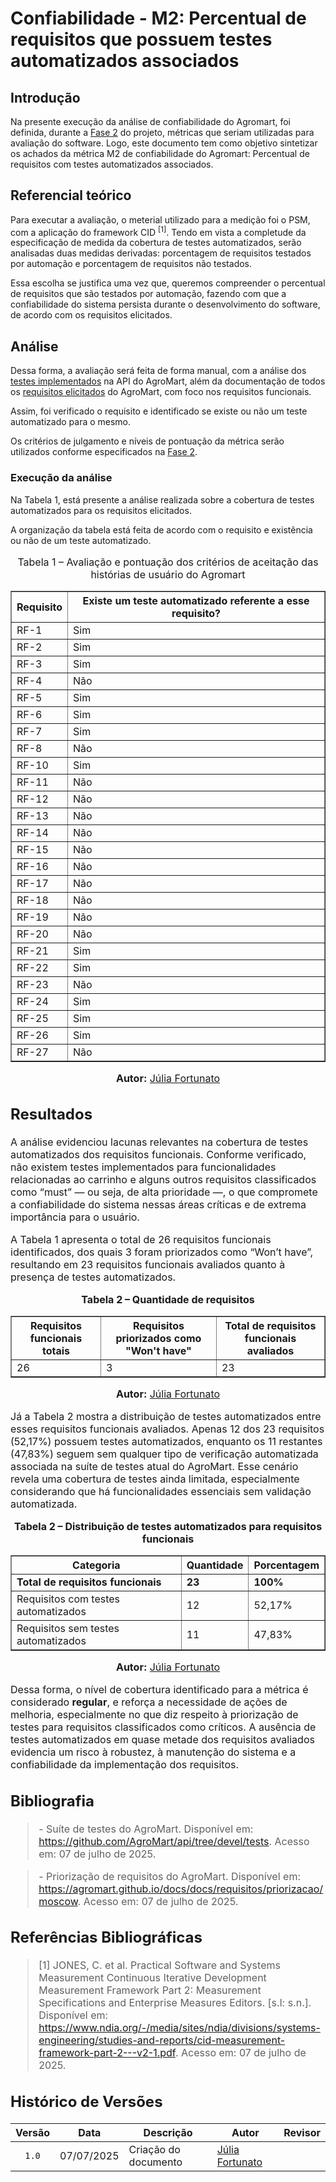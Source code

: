 # Confiabilidade - M2: Percentual de requisitos que possuem testes automatizados associados

## Introdução

Na presente execução da análise de confiabilidade do Agromart, foi definida, durante a [Fase 2](../../gqm/gqm.md#seleção-das-métricas) do projeto, métricas que seriam utilizadas para avaliação do software. Logo, este documento tem como objetivo sintetizar os achados da métrica M2 de confiabilidade do Agromart: Percentual de requisitos com testes automatizados associados.


## Referencial teórico 

Para executar a avaliação, o meterial utilizado para a medição foi o PSM, com a aplicação do framework CID <sup>[1]</sup>. Tendo em vista a completude da especificação de medida da cobertura de testes automatizados, serão analisadas duas medidas derivadas: porcentagem de requisitos testados por automação e porcentagem de requisitos não testados.

Essa escolha se justifica uma vez que, queremos compreender o percentual de requisitos que são testados por automação, fazendo com que a confiabilidade do sistema persista durante o desenvolvimento do software, de acordo com os requisitos elicitados.


## Análise 

Dessa forma, a avaliação será feita de forma manual, com a análise dos [testes implementados](https://github.com/AgroMart/api/tree/devel/tests) na API do AgroMart, além da documentação de todos os [requisitos elicitados](https://agromart.github.io/docs/docs/requisitos/priorizacao/moscow) do AgroMart, com foco nos requisitos funcionais.

Assim, foi verificado o requisito e identificado se existe ou não um teste automatizado para o mesmo.

Os critérios de julgamento e níveis de pontuação da métrica serão utilizados conforme especificados na [Fase 2](../../gqm/gqm.md#níveis-de-pontuação-das-métricas).

### Execução da análise
Na Tabela 1, está presente a análise realizada sobre a cobertura de testes automatizados para os requisitos elicitados. 

A organização da tabela está feita de acordo com o requisito e existência ou não de um teste automatizado.

<div style="text-align: center">
<font size="3"><p style="text-align: center">Tabela 1 – Avaliação e pontuação dos critérios de aceitação das histórias de usuário do Agromart</p></font>
<table border="1">
  <thead>
    <tr>
      <th>Requisito</th>
      <th>Existe um teste automatizado referente a esse requisito?</th>
    </tr>
  </thead>
  <tbody>
    <tr>
      <td>RF-1</td>
      <td>Sim</td>
    </tr>
    <tr>
      <td>RF-2</td>
      <td>Sim</td>
    </tr>
    <tr>
      <td>RF-3</td>
      <td>Sim</td>
    </tr>
    <tr>
      <td>RF-4</td> 
      <td>Não</td>
    </tr>
    <tr>
      <td>RF-5</td>
      <td>Sim</td>
    </tr>
    <tr>
      <td>RF-6</td>
      <td>Sim</td>
    </tr>
    <tr>
      <td>RF-7</td>
      <td>Sim</td>
    </tr>
    <tr>
      <td>RF-8</td> 
      <td>Não</td>
    </tr>
    <tr>
      <td>RF-10</td>
      <td>Sim</td>
    </tr>
    <tr>
      <td>RF-11</td>
      <td>Não</td>
    </tr>
    <tr>
      <td>RF-12</td>
      <td>Não</td>
    </tr>
    <tr>
      <td>RF-13</td>
      <td>Não</td>
    </tr>
    <tr>
      <td>RF-14</td>
      <td>Não</td>
    </tr>
    <tr>
      <td>RF-15</td>
      <td>Não</td>
    </tr>
    <tr>
      <td>RF-16</td>
      <td>Não</td>
    </tr>
    <tr>
      <td>RF-17</td>
      <td>Não</td>
    </tr>
    <tr>
      <td>RF-18</td>
      <td>Não</td>
    </tr>
    <tr>
      <td>RF-19</td>
      <td>Não</td>
    </tr>
    <tr>
      <td>RF-20</td>
      <td>Não</td>
    </tr>
    <tr>
      <td>RF-21</td>
      <td>Sim</td>
    </tr>
    <tr>
      <td>RF-22</td>
      <td>Sim</td>
    </tr>
    <tr>
      <td>RF-23</td>
      <td>Não</td>
    </tr>
    <tr>
      <td>RF-24</td>
      <td>Sim</td>
    </tr>
    <tr>
      <td>RF-25</td>
      <td>Sim</td>
    </tr>
    <tr>
      <td>RF-26</td>
      <td>Sim</td>
    </tr>
    <tr>
      <td>RF-27</td> 
      <td>Não</td>
    </tr>

  </tbody>
</table>
<font size="3"><p style="text-align: center"><b>Autor:</b> <a href="https://github.com/julia-fortunato">Júlia Fortunato</a>

</div>


## Resultados 

A análise evidenciou lacunas relevantes na cobertura de testes automatizados dos requisitos funcionais. Conforme verificado, não existem testes implementados para funcionalidades relacionadas ao carrinho e alguns outros requisitos classificados como “must” — ou seja, de alta prioridade —, o que compromete a confiabilidade do sistema nessas áreas críticas e de extrema importância para o usuário.

A Tabela 1 apresenta o total de 26 requisitos funcionais identificados, dos quais 3 foram priorizados como “Won’t have”, resultando em 23 requisitos funcionais avaliados quanto à presença de testes automatizados.


<div style="text-align: center">

  <font size="3">
    <p><b>Tabela 2 – Quantidade de requisitos</b></p>
  </font>

  <table border="1" style="margin: 0 auto;">
    <thead>
      <tr>
        <th>Requisitos funcionais totais</th>
        <th>Requisitos priorizados como "Won't have"</th>
        <th>Total de requisitos funcionais avaliados</th>
      </tr>
    </thead>
    <tbody>
      <tr>
        <td>26</td>
        <td>3</td>
        <td>23</td>
      </tr>
    </tbody>
  </table>

  <font size="3">
    <p><b>Autor:</b> <a href="https://github.com/julia-fortunato" target="_blank">Júlia Fortunato</a></p>
  </font>

</div>


Já a Tabela 2 mostra a distribuição de testes automatizados entre esses requisitos funcionais avaliados. Apenas 12 dos 23 requisitos (52,17%) possuem testes automatizados, enquanto os 11 restantes (47,83%) seguem sem qualquer tipo de verificação automatizada associada na suíte de testes atual do AgroMart. Esse cenário revela uma cobertura de testes ainda limitada, especialmente considerando que há funcionalidades essenciais sem validação automatizada.

<div style="text-align: center">

  <font size="3">
  <p><b>Tabela 2 – Distribuição de testes automatizados para requisitos funcionais</b></p>
</font>

<table border="1" cellpadding="6" cellspacing="0">
  <thead>
    <tr>
      <th>Categoria</th>
      <th>Quantidade</th>
      <th>Porcentagem</th>
    </tr>
  </thead>
  <tbody>
  <tr>
      <td><b>Total de requisitos funcionais</b></td>
      <td><b>23</b></td>
      <td><b>100%</b></td>
    </tr>
    <tr>
      <td>Requisitos com testes automatizados</td>
      <td>12</td>
      <td>52,17%</td>
    </tr>
    <tr>
      <td>Requisitos sem testes automatizados</td>
      <td>11</td>
      <td>47,83%</td>
    </tr>
  </tbody>
</table>
<font size="3">
    <p><b>Autor:</b> <a href="https://github.com/julia-fortunato" target="_blank">Júlia Fortunato</a></p>
  </font>

</div>

Dessa forma, o nível de cobertura identificado para a métrica é considerado **regular**, e reforça a necessidade de ações de melhoria, especialmente no que diz respeito à priorização de testes para requisitos classificados como críticos. A ausência de testes automatizados em quase metade dos requisitos avaliados evidencia um risco à robustez, à manutenção do sistema e a confiabilidade da implementação dos requisitos.

## Bibliografia

> \- Suíte de testes do AgroMart. Disponível em: <https://github.com/AgroMart/api/tree/devel/tests>. Acesso em: 07 de julho de 2025.

> \- Priorização de requisitos do AgroMart. Disponível em: <https://agromart.github.io/docs/docs/requisitos/priorizacao/moscow>. Acesso em: 07 de julho de 2025.


## Referências Bibliográficas

> [1] JONES, C. et al. Practical Software and Systems Measurement Continuous Iterative Development Measurement Framework Part 2: Measurement Specifications and Enterprise Measures Editors. [s.l: s.n.]. Disponível em: <https://www.ndia.org/-/media/sites/ndia/divisions/systems-engineering/studies-and-reports/cid-measurement-framework-part-2---v2-1.pdf>. Acesso em: 07 de julho de 2025.


## Histórico de Versões

|Versão|Data|Descrição|Autor|Revisor|
|:----:|----|---------|-----|:-------:|
|`1.0`|07/07/2025|Criação do documento| [Júlia Fortunato](https://github.com/julia-fortunato) ||